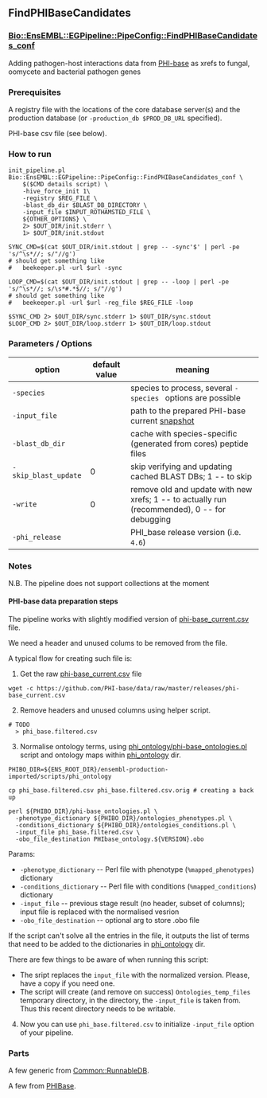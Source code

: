 ## FindPHIBaseCandidates
### [Bio::EnsEMBL::EGPipeline::PipeConfig::FindPHIBaseCandidates_conf](lib/perl/Bio/EnsEMBL/EGPipeline/PipeConfig/FindPHIBaseCandidates_conf.pm)

Adding pathogen-host interactions data from [PHI-base](http://www.phi-base.org) as xrefs to fungal, oomycete and bacterial pathogen genes

### Prerequisites

A registry file with the locations of the core database server(s) and the production database (or `-production_db $PROD_DB_URL` specified).

PHI-base csv file (see below).

### How to run


```
init_pipeline.pl Bio::EnsEMBL::EGPipeline::PipeConfig::FindPHIBaseCandidates_conf \
    $($CMD details script) \
    -hive_force_init 1\
    -registry $REG_FILE \
    -blast_db_dir $BLAST_DB_DIRECTORY \
    -input_file $INPUT_ROTHAMSTED_FILE \
    ${OTHER_OPTIONS} \
    2> $OUT_DIR/init.stderr \
    1> $OUT_DIR/init.stdout

SYNC_CMD=$(cat $OUT_DIR/init.stdout | grep -- -sync'$' | perl -pe 's/^\s*//; s/"//g')
# should get something like
#   beekeeper.pl -url $url -sync

LOOP_CMD=$(cat $OUT_DIR/init.stdout | grep -- -loop | perl -pe 's/^\s*//; s/\s*#.*$//; s/"//g')
# should get something like
#   beekeeper.pl -url $url -reg_file $REG_FILE -loop

$SYNC_CMD 2> $OUT_DIR/sync.stderr 1> $OUT_DIR/sync.stdout
$LOOP_CMD 2> $OUT_DIR/loop.stderr 1> $OUT_DIR/loop.stdout
```

### Parameters / Options

| option | default value |  meaning | 
| - | - | - |
| `-species` |  | species to process, several `-species ` options are possible
| `-input_file` | | path to the prepared  PHI-base current [snapshot](https://github.com/PHI-base/data/blob/master/releases/phi-base_current.csv)
| `-blast_db_dir` | | cache with species-specific (generated from cores) peptide files 
| `-skip_blast_update` | 0 | skip verifying and updating cached BLAST DBs; 1 -- to skip
| `-write` | 0 | remove old and update with new xrefs; 1 -- to actually run (recommended), 0 -- for debugging
| `-phi_release` | | PHI_base release version (i.e. `4.6`)



### Notes

N.B. The pipeline does not support collections at the moment

#### PHI-base data preparation steps

The pipeline works with slightly modified version of [phi-base_current.csv](https://github.com/PHI-base/data/blob/master/releases/phi-base_current.csv) file.

We need a header and unused colums to be removed from the file.

A typical flow for creating such file is:

1. Get the raw [phi-base_current.csv](https://github.com/PHI-base/data/blob/master/releases/phi-base_current.csv) file
```
wget -c https://github.com/PHI-base/data/raw/master/releases/phi-base_current.csv
```

2. Remove headers and unused columns using helper script.
```
# TODO
  > phi_base.filtered.csv
```

3. Normalise ontology terms, using [phi_ontology/phi-base_ontologies.pl](scripts/phi_ontology/phi-base_ontologies.pl) script and ontology maps within [phi_ontology](scripts/phi_ontology) dir.

```
PHIBO_DIR=${ENS_ROOT_DIR}/ensembl-production-imported/scripts/phi_ontology

cp phi_base.filtered.csv phi_base.filtered.csv.orig # creating a back up

perl ${PHIBO_DIR}/phi-base_ontologies.pl \
  -phenotype_dictionary ${PHIBO_DIR}/ontologies_phenotypes.pl \
  -conditions_dictionary ${PHIBO_DIR}/ontologies_conditions.pl \
  -input_file phi_base.filtered.csv \
  -obo_file_destination PHIbase_ontology.${VERSION}.obo
```

Params:
 * `-phenotype_dictionary` -- Perl file with phenotype (`%mapped_phenotypes`) dictionary
 * `-conditions_dictionary` -- Perl file with conditions (`%mapped_conditions`) dictionary
 * `-input_file` -- previous stage result (no header, subset of columns); input file is replaced with the normalised vesrion
 * `-obo_file_destination` --  optional arg to store .obo file

If the script can't solve all the entries in the file,
 it outputs the list of terms 
that need to be added to the dictionaries in [phi_ontology](scripts/phi_ontology) dir.

There are few things to be aware of when running this script:
 * The sript replaces the `input_file` with the normalized version. Please, have a copy if you need one.
 * The script will create (and remove on success) `Ontologies_temp_files` temporary directory,
    in the directory, the `-input_file` is taken from. Thus this recent directory needs to be writable.

4. Now you can use `phi_base.filtered.csv` to initialize `-input_file` option of your pipeline.


### Parts
A few generic from [Common::RunnableDB](docs/Common_RunnableDB.md).

A few from [PHIBase](lib/perl/Bio/EnsEMBL/EGPipeline/PHIBase).

